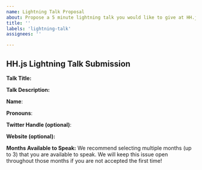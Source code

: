 ```yaml
---
name: Lightning Talk Proposal
about: Propose a 5 minute lightning talk you would like to give at HH.js
title: ''
labels: 'lightning-talk'
assignees: ''

---
```


## HH.js Lightning Talk Submission

**Talk Title:**

**Talk Description:**

**Name**:

**Pronouns**:

**Twitter Handle (optional)**:

**Website (optional):**

**Months Available to Speak:** We recommend selecting multiple months (up to 3) that you are available to speak. We will keep this issue open throughout those months if you are not accepted the first time!
